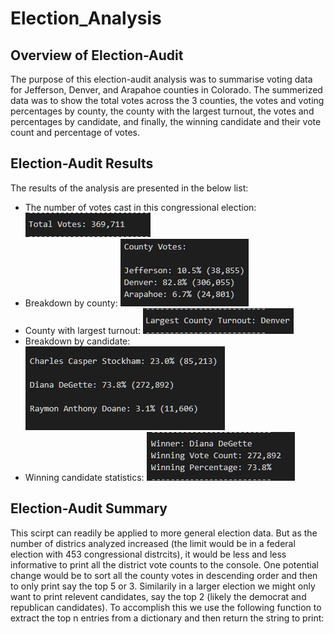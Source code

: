 # Election_Analysis

## Overview of Election-Audit

The purpose of this election-audit analysis was to summarise voting data for Jefferson, Denver, and Arapahoe counties in Colorado. The summerized data was to show the total votes across the 3 counties, the votes and voting percentages by county, the county with the largest turnout, the votes and percentages by candidate, and finally, the winning candidate and their vote count and percentage of votes.

## Election-Audit Results

The results of the analysis are presented in the below list:
- The number of votes cast in this congressional election: ![Total Votes](./Resources/Total_Votes.png)
- Breakdown by county: ![Total Votes](./Resources/County_Votes.png)
- County with largest turnout: ![Total Votes](./Resources/Largest_County.png)
- Breakdown by candidate: ![Total Votes](./Resources/Candidate_Votes.png)
- Winning candidate statistics: ![Total Votes](./Resources/Winning_Votes.png)

## Election-Audit Summary

This scirpt can readily be applied to more general election data. But as the number of districs analyzed increased (the limit would be in a federal election with 453 congressional distrcits), it would be less and less informative to print all the district vote counts to the console. One potential change would be to sort all the county votes in descending order and then to only print say the top 5 or 3. Similarily in a larger election we might only want to print relevent candidates, say the top 2 (likely the democrat and republican candidates). To accomplish this we use the following function to extract the top n entries from a dictionary and then return the string to print:

